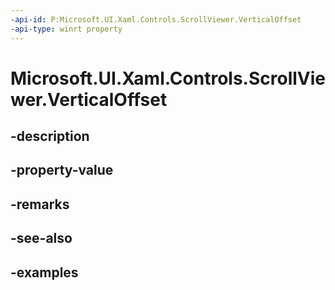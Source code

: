 ```yaml
---
-api-id: P:Microsoft.UI.Xaml.Controls.ScrollViewer.VerticalOffset
-api-type: winrt property
---
```


# Microsoft.UI.Xaml.Controls.ScrollViewer.VerticalOffset

<!--
public double VerticalOffset { get; }
-->


## -description

## -property-value

## -remarks

## -see-also

## -examples


